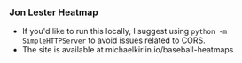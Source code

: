 ### Jon Lester Heatmap
- If you'd like to run this locally, I suggest using `python -m SimpleHTTPServer` to avoid issues related to CORS.
- The site is available at michaelkirlin.io/baseball-heatmaps
